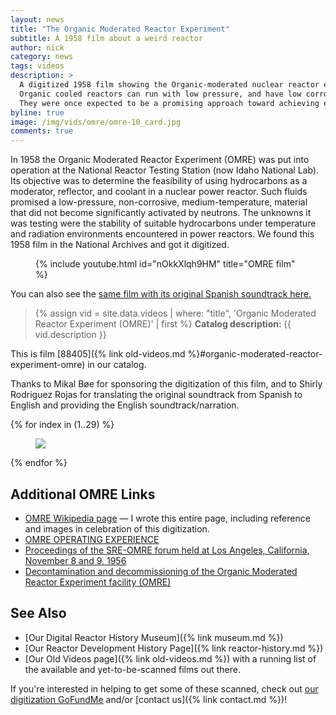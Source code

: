 ```yaml
---
layout: news
title: "The Organic Moderated Reactor Experiment"
subtitle: A 1958 film about a weird reactor
author: nick
category: news
tags: videos
description: >
  A digitized 1958 film showing the Organic-moderated nuclear reactor experiment (OMRE).
  Organic cooled reactors can run with low pressure, and have low corrosion and activation.
  They were once expected to be a promising approach toward achieving economical nuclear power.
byline: true
image: /img/vids/omre/omre-10_card.jpg
comments: true
---
```


<div class="row">
<div class="col-md-8" markdown="1">

In 1958 the Organic Moderated Reactor Experiment (OMRE) was put into operation
at the National Reactor Testing Station (now Idaho National Lab). Its objective
was to determine the feasibility of using hydrocarbons as a moderator,
reflector, and coolant in a nuclear power reactor. Such fluids promised a
low-pressure, non-corrosive, medium-temperature, material that did not become
significantly activated by neutrons. The unknowns it was testing were the
stability of suitable hydrocarbons under temperature and radiation environments
encountered in power reactors. We found this 1958 film in the National Archives
and got it digitized.

<figure>
<div class="ratio ratio-16x9">
{% include youtube.html id="nOkkXlqh9HM" title="OMRE film" %}
</div>
</figure>

You can also see the [same film with its original Spanish soundtrack
here.](https://www.youtube.com/watch?v=e5AOcPYXZyg)

<blockquote class="blockquote">
{% assign vid = site.data.videos | where: "title", 'Organic Moderated Reactor Experiment (OMRE)' | first %}
<b>Catalog description: </b> {{ vid.description }}
</blockquote>

This is film [88405]({% link old-videos.md %}#organic-moderated-reactor-experiment-omre) in our
catalog.

Thanks to Mikal Bøe for sponsoring the digitization of this film, and to Shirly Rodriguez Rojas
for translating the original soundtrack from Spanish to English and providing the English
soundtrack/narration.

</div>
</div>

<div class="row">
<div class="col-md-12" markdown="1">

<div class="row">
 {% for index in (1..29) %} 
  <div class="col col-3 col-sm-4 col-xs-2 col-md-2 col-lg-2 col-xl-2 p-0">
    <figure class="figure p-0 m-0">
      <a
        href="/img/vids/omre/omre-{{index| prepend: '00' | slice: -2, 2 }}.jpg"
      >
        <img
          src="/img/vids/omre/omre-{{index | prepend: '00' | slice: -2, 2 }}_sm.jpg"
          class="img-fluid p-0"
        />
      </a>
    </figure>
  </div>
 {% endfor %}
  </div>
</div>
</div>

<div class="row">
<div class="col-md-8" markdown="1">

## Additional OMRE Links

- [OMRE Wikipedia page](https://en.wikipedia.org/wiki/Organic_Moderated_Reactor_Experiment) — I wrote this entire page,
  including reference and images in celebration of this digitization.
- [OMRE OPERATING EXPERIENCE](https://archive.org/details/sim_nucleonics_1959-11_17_11/page/117/mode/1up)
- [Proceedings of the SRE-OMRE forum held at Los Angeles, California, November 8 and 9, 1956](https://catalog.hathitrust.org/Record/101701170)
- [Decontamination and decommissioning of the Organic Moderated Reactor Experiment facility (OMRE)](https://doi.org/10.2172/5080867)

## See Also

- [Our Digital Reactor History Museum]({% link museum.md %})
- [Our Reactor Development History Page]({% link reactor-history.md %})
- [Our Old Videos page]({% link old-videos.md %}) with a running list of the
  available and yet-to-be-scanned films out there.

If you're interested in helping to get some of these scanned, check out [our
digitization
GoFundMe](https://www.gofundme.com/f/the-digitization-of-old-nuclear-energy-videos)
and/or [contact us]({% link contact.md %})!

</div>
</div>
